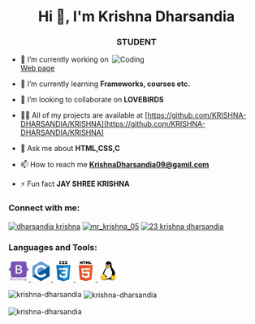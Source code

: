 
<h1 align="center">Hi 👋, I'm Krishna Dharsandia</h1>
<h3 align="center">STUDENT</h3>
<img align="right" alt="Coding" width="300" src="https://cdn.dribbble.com/users/1162077/screenshots/3848914/programmer.gif">

- 🔭 I’m currently working on [Web page](https://github.com/KRISHNA-DHARSANDIA/Web-page)

- 🌱 I’m currently learning **Frameworks, courses etc.**

- 👯 I’m looking to collaborate on **LOVEBIRDS**

- 👨‍💻 All of my projects are available at [https://github.com/KRISHNA-DHARSANDIA/KRISHNA](https://github.com/KRISHNA-DHARSANDIA/KRISHNA)

- 💬 Ask me about **HTML,CSS,C**

- 📫 How to reach me **KrishnaDharsandia09@gamil.com**

- ⚡ Fun fact **JAY SHREE KRISHNA**

<h3 align="left">Connect with me:</h3>
<p align="left">
<a href="https://fb.com/dharsandia krishna" target="blank"><img align="center" src="https://raw.githubusercontent.com/rahuldkjain/github-profile-readme-generator/master/src/images/icons/Social/facebook.svg" alt="dharsandia krishna" height="30" width="40" /></a>
<a href="https://instagram.com/mr_krishna_05" target="blank"><img align="center" src="https://raw.githubusercontent.com/rahuldkjain/github-profile-readme-generator/master/src/images/icons/Social/instagram.svg" alt="mr_krishna_05" height="30" width="40" /></a>
<a href="https://www.hackerrank.com/23 krishna dharsandia" target="blank"><img align="center" src="https://raw.githubusercontent.com/rahuldkjain/github-profile-readme-generator/master/src/images/icons/Social/hackerrank.svg" alt="23 krishna dharsandia" height="30" width="40" /></a>
</p>

<h3 align="left">Languages and Tools:</h3>
<p align="left"> <a href="https://getbootstrap.com" target="_blank" rel="noreferrer"> <img src="https://raw.githubusercontent.com/devicons/devicon/master/icons/bootstrap/bootstrap-plain-wordmark.svg" alt="bootstrap" width="40" height="40"/> </a> <a href="https://www.cprogramming.com/" target="_blank" rel="noreferrer"> <img src="https://raw.githubusercontent.com/devicons/devicon/master/icons/c/c-original.svg" alt="c" width="40" height="40"/> </a> <a href="https://www.w3schools.com/css/" target="_blank" rel="noreferrer"> <img src="https://raw.githubusercontent.com/devicons/devicon/master/icons/css3/css3-original-wordmark.svg" alt="css3" width="40" height="40"/> </a> <a href="https://www.w3.org/html/" target="_blank" rel="noreferrer"> <img src="https://raw.githubusercontent.com/devicons/devicon/master/icons/html5/html5-original-wordmark.svg" alt="html5" width="40" height="40"/> </a> <a href="https://www.linux.org/" target="_blank" rel="noreferrer"> <img src="https://raw.githubusercontent.com/devicons/devicon/master/icons/linux/linux-original.svg" alt="linux" width="40" height="40"/> </a> </p>

<p><img align="left" src="https://github-readme-stats.vercel.app/api/top-langs?username=krishna-dharsandia&show_icons=true&locale=en&layout=compact" alt="krishna-dharsandia" /></p>

<p>&nbsp;<img align="center" src="https://github-readme-stats.vercel.app/api?username=krishna-dharsandia&show_icons=true&locale=en" alt="krishna-dharsandia" /></p>

<p><img align="center" src="https://github-readme-streak-stats.herokuapp.com/?user=krishna-dharsandia&" alt="krishna-dharsandia" /></p>
